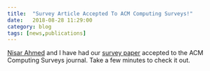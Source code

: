 ```yaml
---
title:  "Survey Article Accepted To ACM Computing Surveys!"
date:   2018-08-28 11:29:00
category: blog
tags: [news,publications]
---
```

[Nisar Ahmed][nisar] and I have had our [survey paper][paper] accepted to the ACM Computing Surveys journal. Take a few minutes to check it out.

[nisar]: https://cohrint.info/
[paper]: https://bisraelsen.github.io/2018/Survey/